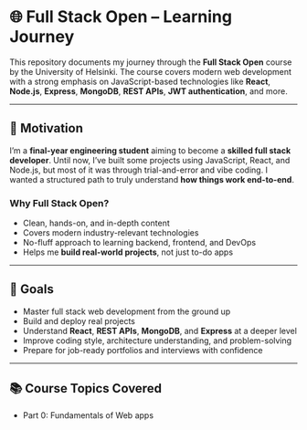 
# 🌐 Full Stack Open  – Learning Journey

This repository documents my journey through the **Full Stack Open** course by the University of Helsinki. The course covers modern web development with a strong emphasis on JavaScript-based technologies like **React**, **Node.js**, **Express**, **MongoDB**, **REST APIs**, **JWT authentication**, and more.

---

## 🚀 Motivation

I’m a **final-year engineering student** aiming to become a **skilled full stack developer**. Until now, I’ve built some projects using JavaScript, React, and Node.js, but most of it was through trial-and-error and vibe coding. I wanted a structured path to truly understand **how things work end-to-end**.

### Why Full Stack Open?
- Clean, hands-on, and in-depth content
- Covers modern industry-relevant technologies
- No-fluff approach to learning backend, frontend, and DevOps
- Helps me **build real-world projects**, not just to-do apps

---

## 🎯 Goals

- Master full stack web development from the ground up  
- Build and deploy real projects  
- Understand **React**, **REST APIs**, **MongoDB**, and **Express** at a deeper level  
- Improve coding style, architecture understanding, and problem-solving
- Prepare for job-ready portfolios and interviews with confidence

---

## 📚 Course Topics Covered

- Part 0: Fundamentals of Web apps 